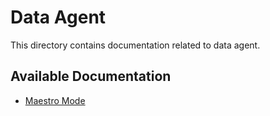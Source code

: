 # Data Agent

This directory contains documentation related to data agent.

## Available Documentation

- [Maestro Mode](./Maestro-mode.md)

